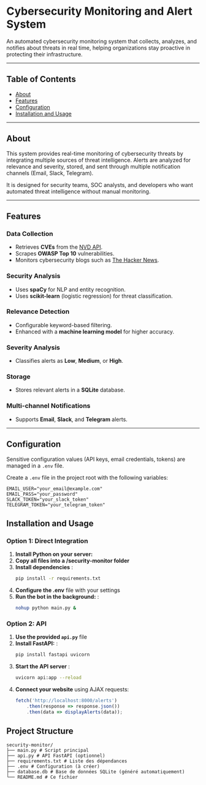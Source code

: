 # Cybersecurity Monitoring and Alert System

An automated cybersecurity monitoring system that collects, analyzes, and notifies about threats in real time, helping organizations stay proactive in protecting their infrastructure.

---

## Table of Contents

- [About](#about)  
- [Features](#features)  
- [Configuration](#configuration)  
- [Installation and Usage](#installation-and-usage)  


---

## About

This system provides real-time monitoring of cybersecurity threats by integrating multiple sources of threat intelligence. Alerts are analyzed for relevance and severity, stored, and sent through multiple notification channels (Email, Slack, Telegram).  

It is designed for security teams, SOC analysts, and developers who want automated threat intelligence without manual monitoring.

---

## Features

### Data Collection
- Retrieves **CVEs** from the [NVD API](https://nvd.nist.gov/developers).  
- Scrapes **OWASP Top 10** vulnerabilities.  
- Monitors cybersecurity blogs such as [The Hacker News](https://thehackernews.com/).  

### Security Analysis
- Uses **spaCy** for NLP and entity recognition.  
- Uses **scikit-learn** (logistic regression) for threat classification.  

### Relevance Detection
- Configurable keyword-based filtering.  
- Enhanced with a **machine learning model** for higher accuracy.  

### Severity Analysis
- Classifies alerts as **Low**, **Medium**, or **High**.  

### Storage
- Stores relevant alerts in a **SQLite** database.  

### Multi-channel Notifications
- Supports **Email**, **Slack**, and **Telegram** alerts.  

---

## Configuration

Sensitive configuration values (API keys, email credentials, tokens) are managed in a `.env` file.  

Create a `.env` file in the project root with the following variables:

```env
EMAIL_USER="your_email@example.com"
EMAIL_PASS="your_password"
SLACK_TOKEN="your_slack_token"
TELEGRAM_TOKEN="your_telegram_token"
```

## Installation and Usage

### Option 1: Direct Integration

1. **Install Python on your server:**
2. **Copy all files into a /security-monitor folder**
3. **Install dependencies** :
   ```bash
   pip install -r requirements.txt
   ```
4. **Configure the .env** file with your settings
5. **Run the bot in the background:** :
   ```bash
   nohup python main.py &
   ```

### Option 2: API

1. **Use the provided `api.py`** file
2. **Install FastAPI:** :
   ```bash
   pip install fastapi uvicorn
   ```
3. **Start the API server** :
   ```bash
   uvicorn api:app --reload
   ```
4. **Connect your website**  using AJAX requests:
   ```javascript
   fetch('http://localhost:8000/alerts')
       .then(response => response.json())
       .then(data => displayAlerts(data));
   ```

## Project Structure

```
security-monitor/
├── main.py # Script principal
├── api.py # API FastAPI (optionnel)
├── requirements.txt # Liste des dépendances
├── .env # Configuration (à créer)
├── database.db # Base de données SQLite (généré automatiquement)
└── README.md # Ce fichier
